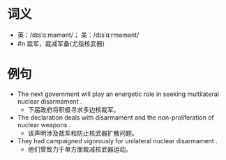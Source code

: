 # 词义
- 英：/dɪsˈɑːməmənt/； 美：/dɪsˈɑːrməmənt/
- #n 裁军，裁减军备(尤指核武器)
# 例句
- The next government will play an energetic role in seeking multilateral nuclear disarmament .
	- 下届政府将积极寻求多边核裁军。
- The declaration deals with disarmament and the non-proliferation of nuclear weapons .
	- 该声明涉及裁军和防止核武器扩散问题。
- They had campaigned vigorously for unilateral nuclear disarmament .
	- 他们曾致力于单方面裁减核武器运动。
